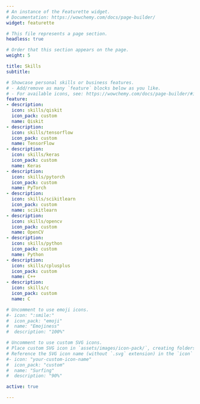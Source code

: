 ```yaml
---
# An instance of the Featurette widget.
# Documentation: https://wowchemy.com/docs/page-builder/
widget: featurette

# This file represents a page section.
headless: true

# Order that this section appears on the page.
weight: 5

title: Skills
subtitle:

# Showcase personal skills or business features.
# - Add/remove as many `feature` blocks below as you like.
# - For available icons, see: https://wowchemy.com/docs/page-builder/#icons
feature:
- description:
  icon: skills/qiskit
  icon_pack: custom
  name: Qiskit
- description:
  icon: skills/tensorflow
  icon_pack: custom
  name: TensorFlow
- description:
  icon: skills/keras
  icon_pack: custom
  name: Keras
- description:
  icon: skills/pytorch
  icon_pack: custom
  name: PyTorch
- description:
  icon: skills/scikitlearn
  icon_pack: custom
  name: scikitlearn
- description:
  icon: skills/opencv
  icon_pack: custom
  name: OpenCV
- description:
  icon: skills/python
  icon_pack: custom
  name: Python
- description:
  icon: skills/cplusplus
  icon_pack: custom
  name: C++
- description:
  icon: skills/c
  icon_pack: custom
  name: C

# Uncomment to use emoji icons.
#- icon: ":smile:"
#  icon_pack: "emoji"
#  name: "Emojiness"
#  description: "100%"  

# Uncomment to use custom SVG icons.
# Place custom SVG icon in `assets/images/icon-pack/`, creating folders if necessary.
# Reference the SVG icon name (without `.svg` extension) in the `icon` field.
#- icon: "your-custom-icon-name"
#  icon_pack: "custom"
#  name: "Surfing"
#  description: "90%"

active: true

---
```

